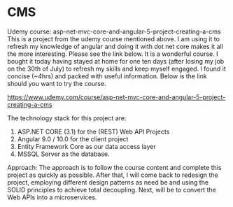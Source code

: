 # CMS
Udemy course: asp-net-mvc-core-and-angular-5-project-creating-a-cms
This is a project from the udemy course mentioned above. I am using it to refresh my knowledge of angular and doing it with dot net core makes it all the more interesting. Please see the link below. It is a wonderful course. I bought it today having stayed at home for one ten days (after losing my job on the 30th of July) to refresh my skills and keep myself engaged. I found it concise (~4hrs) and packed with useful information. Below is the link should you want to try the course.

https://www.udemy.com/course/asp-net-mvc-core-and-angular-5-project-creating-a-cms

The technology stack for this project are:
1. ASP.NET CORE (3.1) for the (REST) Web API Projects
2. Angular 9.0 / 10.0 for the client project
3. Entity Framework Core as our data access layer
4. MSSQL Server as the database.

Approach:
The approach is to follow the course content and complete this project as quickly as possible. After that, I will come back to redesign the project, employing different design patterns as need be and using the SOLID principles to achieve total decoupling. Next, will be to convert the Web APIs into a microservices.

